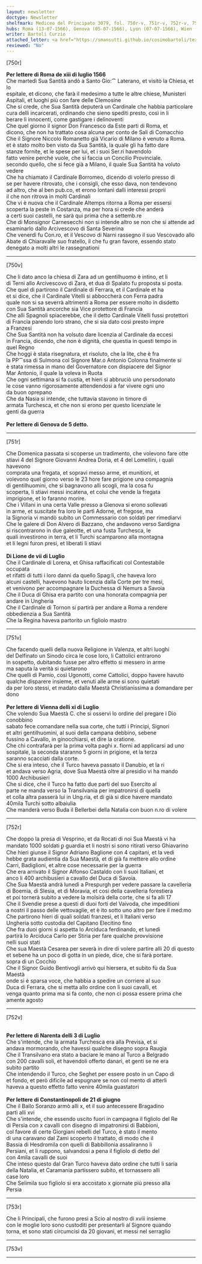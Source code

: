 ```yaml
---
layout: newsletter
doctype: Newsletter
shelfmark: Mediceo del Principato 3079, fol. 750r-v, 751r-v, 752r-v, 753r-v
hubs: Roma (13-07-1566), Genova (05-07-1566), Lyon (07-07-1566), Wien (11-07-1566), Neretva (03-07-1566), Istanbul (21-06-1566)
writer: Bartoli Curzio
attached_letter: <a href="https://smansutti.github.io/cosimobartoli/texts/2978_035/">2978_035</a>
reviewed: "No"
---
```


[750r]  
  
  
<strong>Per lettere di Roma de xiii di luglio 1566</strong>  
Che martedì Sua Santità andò a Santo Gio:⁀ Laterano, et visitò la Chiesa, et lo  
espitale, et dicono, che farà il medesimo a tutte le altre chiese, Munisteri  
Aspitali, et luoghi più con fare delle Clemosine  
Che si crede, che Sua Santità deputerà un Cardinale che habbia particolare  
cura delli incarcerati, ordinando che sieno spediti presto, così in li  
berare li innocenti, come gastigare i delinoventi  
Che quel giorno il signor Don Francesco da Este parti di Roma, et  
dicono, che non ha trattato cosa alcuna per conto de Sali di Comacchio  
Che il Signore Niccolo Romanetto già Vicario di Milano è venuto a Roma.  
et è stato molto ben visto da Sua Santità, la quale gli ha fatto dare  
stanze fornite, et le spese per lui, et i suoi Ser.ri havendolo  
fatto venire perché vuole, che si faccia un Concilio Provinciale.  
secondo quello, che si fece già a Milano, il quale Sua Santità ha voluto vedere  
Che ha chiamato il Cardinale Borromeo, dicendo di volerlo presso di  
se per havere ritrovato, che i consigli, che esso dava, non tendevono  
ad altro, che al ben pub.co, et erono lontani dalli interessi proprii  
il che non ritrova in molti Cardinali  
Che vi è nuova che il Cardinale Altemps ritorna a Roma per essersi  
scoperta la peste in Costanza, ma per hora si crede che anderà  
a certi suoi castelli, ne sarà qui prima che a settemb.re  
Che di Monsignor Carnesecchi non si intende altro se non che si attende ad  
esaminarlo dallo Arcivescovo di Santa Severina  
Che venerdì fu Con.ro, et il Vescovo di Narni rassegno il suo Vescovado allo  
Abate di Chiaravalle suo fratello, il che fu gran favore, essendo stato  
denegato a molti altri le rassegnationi  
  
---  

[750v]  
  
  
Che li dato anco la chiesa di Zara ad un gentilhuomo è intino, et li  
di Terni allo Arcivescovo di Zara, et dua di Spalato fu proposta si posta.  
Che quel di partirono il Cardinale di Ferrara, et il Cardinale et ha  
et si dice, che il Cardinale Vitelli si abboccherà con Ferra padra  
quale non si sa severrà altrimenti a Roma per essere molto in disdetto  
con Sua Santità ancorche sia Vice protettore di Francia  
Che alli Spagnoli spiacerebbe, che il detto Cardinale Vitelli fussi protettori  
di Francia parendo loro strano, che si sia dato così presto impre  
a Franzesi  
Che Sua Santità non ha volsuto dare licenzia al Cardinale da eccesi  
in Francia, dicendo, che non è dignità, che questia in questi tempo in  
quel Regno  
Che hoggi è stata risegnatura, et risoluto, che la lite, che è fra  
la PP⁀ssa di Sulmona col Signore Mar.o Antonio Colonna finalmente si  
è stata rimessa in mano del Governatore con dispiacere del Signor  
Mar Antonio, il quale la voleva in Ruota  
Che ogni settimana si fa custia, et hieri si abbruciò uno persodonato  
le cose vanno rigorosamente attendendosi a far vivere ogni uno  
da buon oprepano  
Che da Nasia si intende, che tuttavia stavono in timore di  
armata Turchesca, et che non si erono per questo licenziate le  
genti da guerra  
<br/><strong>Per lettere di Genova de 5 detto.</strong>  
  
---  

[751r]  
  
  
Che Domenica passata si scoperse un tradimento, che volevono fare otte  
stiavi 4 del Signore Giovanni Andrea Doria, et 4 del Lomellini, i quali havevono  
comprata una fregata, et sopravi messo arme, et munitioni, et  
volevono quel giorno verso le 23 hore fare prigione una compagnia  
di gentilhuomini, che si bagnavono alli scogli, ma la cosa fu  
scoperta, li stiavi messi incatena, et colui che vende la fregata  
imprigione, et lo faranno morire.  
Che i Villani in una certa Valle presso a Gienova si erono sollevati  
in arme, et suscitate fra loro le partì Adorne, et fregose, ma  
la Signoria vi mandò subito un Commessario con soldati per rimediarvi  
Che le galere di Don Alvero di Bazzano, che andavono verso Sardigna  
si riscontrarono in due galeotte, et una fusta Turchesca, le  
quali investirono in terra, et li Turchi scamparono alla montagna  
et li legni furon presi, et liberati li stiavi  
<br/><strong>Di Lione de vii di Luglio</strong>  
Che il Cardinale di Lorena, et Ghisa raffacificati col Contestabile  
occupata  
et rifatti di tutti i loro danni da quello Spag:li, che haveva loro  
alcuni castelli, havevono hauto licenzia dalla Corte per tre mesi,  
et venivono per accompagnare la Duchessa di Nemurs a Savoia  
Che il Duca di Ghisa era partito con una honorata compagnia per  
andare in Ungheria  
Che il Cardinale di Tornon si partirà per andare a Roma a rendere  
obbedienzia a Sua Santità  
Che la Regina haveva partorito un figliolo mastro  
  
---  

[751v]  
  
  
Che facendo quelli della nuova Religione in Valenza, et altri luoghi  
del Delfinato un Sinodo circa le cose loro, li Cattolici entrarono  
in sospetto, dubitando fusse per altro effetto si messero in arme  
ma saputa la verità si quietarono  
Che quelli di Pamio, così Ugonotti, come Cattolici, doppo havere havuto  
qualche disparere insieme, et venuti alle arme si sono quietati  
da per loro stessi, et madato dalla Maestà Christianissima a domandare per dono  
<br/><strong>Per lettere di Vienna delli xi di Luglio</strong>  
Che volendo Sua Maestà C. che si osservi lo ordine del pregare i Dio conobbino  
sabato fece comandare nella sua corte, che tutti i Principi, Signori  
et altri gentilhuomini, al suoi della campana debbino, sebene  
fussino a Cavallo, in ginocchiarsi, et dire la oratione.  
Che chi contrafarà per la prima volta paghi x. fiorni ad applicarsi ad uno  
sospitale, la seconda staranno 5 giorni in prigione, et la terza  
saranno scacciati dalla corte.  
Che si era inteso, che il Turco haveva passato il Danubio, et la ri  
et andava verso Agria, dove Sua Maestà oltre al presidio vi ha mando  
1000 Archibusieri  
Che si dice, che il Turco ha fatto due parti del suo Esercito al  
parte ne manda verso la Transilvania per impatronirsi di quella  
et colla altra passerà lui in Ung.ria, et di già si dice havere mandato  
40mila Turchi sotto albaiulia  
Che manderà verso Buda il Bellerbei della Natalia con buon n.ro di volere  
  
---  

[752r]  
  
  
Che doppo la presa di Vesprino, et da Rocati di noi Sua Maestà vi ha  
mandato 1000 soldati ꝑ guardia et li nostri si sono ritirati verso Ghiavarino  
Che hieri giunse il Signor Adriano Baglione con 4 capitani, et la vedi  
hebbe grata audientia da Sua Maestà, et di già fa mettere allo ordine  
Carri, Badiglioni, et altre cose necessarie per la guerra  
Che era arrivato il Signor Alfonso Castaldo con li suoi Italiani, et  
anco li 400 archibusieri a cavallo del Duca di Savoia.  
Che Sua Maestà andrà lunedì a Prespurgh per vedere passare la cavelleria  
di Boemia, di Slesia, et di Moravia, et cosi della cavelleria forestiera  
et poi tornerà subito a vedere la molsirà della corte, che si fa alli 17  
Che il Svendie prese a questi di duoi forti del Vaivoda, che impeditioni  
a nostri il passo delle vettovaglie, et è ito sotto uno altro per fare il med:mo  
Che partirono hieri di quali soldati franzesi, et li Italiani verso  
Ungheria sotto custodia del Capitano Elecitino fino  
Che fra duoi giorni si aspetta lo Arciduca ferdinando, et lunedì  
partirà lo Arciduca Carlo per Stiria per fare qualche provvisione  
nelli suoi stati  
Che sua Maestà Cesarea per severà in dire di volere partire alli 20 di questo  
et sebene ha un poco di gotta in un piede, dice, che si farà portare.  
sopra di un Cocchio  
Che il Signor Guido Bentivogli arrivò qui hiersera, et subito fù da Sua Maestà  
onde si è sparsa voce, che habbia a spedire un corriere al suo  
Duca di Ferrara, che si metta allo ordine con li suoi cavalli, et  
venga quanto prima ma si fa conto, che non ci possa essere prima che  
amente agosto  
  
---  

[752v]  
  
  
<br/><strong>Per lettere di Narenta delli 3 di Luglio</strong>  
Che s'intende, che la armata Turchesca era alla Previsa, et si  
andava mormorando, che havessi qualche disegno sopra Raugia  
Che il Transilvano era stato a baciare le mano al Turco a Belgrado  
con 200 cavalli soli, et havendoli offerto danari, et genti se ne era  
subito partito  
Che intendendo il Turco, che Seghet per essere posto in un Capo di  
et fondo, et però dificile ad espugnare se non col mento di atterli  
haveva a questo effetto fatto venire 40mila guastatori  
<br/><strong>Per lettere di Constantinopoli de 21 di giugno</strong>  
Che il Bailo Soranzo armò alli x, et il suo antecessere Bragadino  
partì alli xvi  
Che s'intende, che essendo uscito fuori in campagna il figliolo del Re  
di Persia con x cavalli con disegno di impatronirsi di Babbioni,  
col favore di certe Giorgiani rebelli del Turco, è stato il mento  
di una caravano dal Zami scoperto il trattato, di modo che il  
Bassia di Hesdromila con quelli di Babbillonia assaliranno li  
Persiani, et li ruppono, salvandosi a pena il figliolo di detto del  
con 4mila cavalli de suoi  
Che inteso questo dal Gran Turco haveva dato ordine che tutti li saria  
della Natalia, et Caramania partissero subito, et tornassero alli  
case loro  
Che Selimila suo figliolo si era accostato x giornate più presso alla  
Persia  
  
---  

[753r]  
  
  
Che li Principali, che furono presi a Scio al nostro di xviii insieme  
con le moglie loro sono custoditi per presentarli al Signore quando  
torna, et sono stati circumcisi da 20 giovani, et messi nel serraglio  
  
---  

[753v]  
  
  
  
---  

